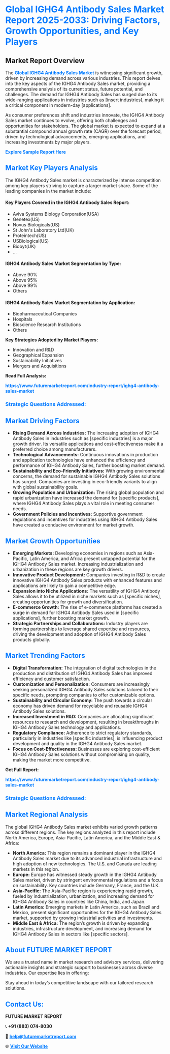 <h1 style="color: #007BFF;">Global IGHG4 Antibody Sales Market Report 2025-2033: Driving Factors, Growth Opportunities, and Key Players</h1>

<section id="overview">
<h2>Market Report Overview</h2>
<p>The <a href="https://www.futuremarketreport.com/industry-report/ighg4-antibody-sales-market" style="color: #007BFF; text-decoration: none;"><strong>Global IGHG4 Antibody Sales Market</strong></a> is witnessing significant growth, driven by increasing demand across various industries. This report delves into the key aspects of the IGHG4 Antibody Sales market, providing a comprehensive analysis of its current status, future potential, and challenges. The demand for IGHG4 Antibody Sales has surged due to its wide-ranging applications in industries such as [insert industries], making it a critical component in modern-day [applications].</p>
<p>As consumer preferences shift and industries innovate, the IGHG4 Antibody Sales market continues to evolve, offering both challenges and opportunities for stakeholders. The global market is expected to expand at a substantial compound annual growth rate (CAGR) over the forecast period, driven by technological advancements, emerging applications, and increasing investments by major players.</p>
</section>

<section id="overview">
<p><a href="https://www.futuremarketreport.com/request-sample/reportId=109169" style="color: #007BFF; text-decoration: none;"><strong>Explore Sample Report Here</strong></a></p>
</section>

<section id="key-players">
<h2 style="color: #007BFF;">Market Key Players Analysis</h2>
<p>The IGHG4 Antibody Sales market is characterized by intense competition among key players striving to capture a larger market share. Some of the leading companies in the market include:</p>
<h4>Key Players Covered in the IGHG4 Antibody Sales Report:</h4>
<ul><li>Aviva Systems Biology Corporation(USA)</li><li>Genetex(US)</li><li>Novus Biologicals(US)</li><li>St John&#039;s Laboratory Ltd(UK)</li><li>Proteintech(US)</li><li>USBiological(US)</li><li>Biobyt(UK)</li><li>...</li></ul>
<h4>IGHG4 Antibody Sales Market Segmentation by Type:</h4>
<ul><li>Above 90%</li><li>Above 95%</li><li>Above 99%</li><li>Others</li></ul>

<h4>IGHG4 Antibody Sales Market Segmentation by Application:</h4>
<ul><li>Biopharmaceutical Companies</li><li>Hospitals</li><li>Bioscience Research Institutions</li><li>Others</li></ul>
<p><strong>Key Strategies Adopted by Market Players:</strong></p>
<ul>
<li>Innovation and R&D</li>
<li>Geographical Expansion</li>
<li>Sustainability Initiatives</li>
<li>Mergers and Acquisitions</li>
</ul>
</section>

<section>
<p><strong>Read Full Analysis: </strong></p><a href="https://www.futuremarketreport.com/industry-report/ighg4-antibody-sales-market" style="color: #007BFF; text-decoration: none;"><strong>https://www.futuremarketreport.com/industry-report/ighg4-antibody-sales-market</strong></a>
<h3 style="color: #007BFF;">Strategic Questions Addressed:</h3>
</section>

<section id="driving-factors">
<h2 style="color: #007BFF;">Market Driving Factors</h2>
<ul>
<li><strong>Rising Demand Across Industries:</strong> The increasing adoption of IGHG4 Antibody Sales in industries such as [specific industries] is a major growth driver. Its versatile applications and cost-effectiveness make it a preferred choice among manufacturers.</li>
<li><strong>Technological Advancements:</strong> Continuous innovations in production and application technologies have enhanced the efficiency and performance of IGHG4 Antibody Sales, further boosting market demand.</li>
<li><strong>Sustainability and Eco-Friendly Initiatives:</strong> With growing environmental concerns, the demand for sustainable IGHG4 Antibody Sales solutions has surged. Companies are investing in eco-friendly variants to align with global sustainability goals.</li>
<li><strong>Growing Population and Urbanization:</strong> The rising global population and rapid urbanization have increased the demand for [specific products], where IGHG4 Antibody Sales plays a vital role in meeting consumer needs.</li>
<li><strong>Government Policies and Incentives:</strong> Supportive government regulations and incentives for industries using IGHG4 Antibody Sales have created a conducive environment for market growth.</li>
</ul>
</section>

<section id="growth-opportunities">
<h2 style="color: #007BFF;">Market Growth Opportunities</h2>
<ul>
<li><strong>Emerging Markets:</strong> Developing economies in regions such as Asia-Pacific, Latin America, and Africa present untapped potential for the IGHG4 Antibody Sales market. Increasing industrialization and urbanization in these regions are key growth drivers.</li>
<li><strong>Innovative Product Development:</strong> Companies investing in R&D to create innovative IGHG4 Antibody Sales products with enhanced features and applications are likely to gain a competitive edge.</li>
<li><strong>Expansion into Niche Applications:</strong> The versatility of IGHG4 Antibody Sales allows it to be utilized in niche markets such as [specific niches], creating opportunities for growth and diversification.</li>
<li><strong>E-commerce Growth:</strong> The rise of e-commerce platforms has created a surge in demand for IGHG4 Antibody Sales used in [specific applications], further boosting market growth.</li>
<li><strong>Strategic Partnerships and Collaborations:</strong> Industry players are forming partnerships to leverage shared expertise and resources, driving the development and adoption of IGHG4 Antibody Sales products globally.</li>
</ul>
</section>

<section id="trending-factors">
<h2 style="color: #007BFF;">Market Trending Factors</h2>
<ul>
<li><strong>Digital Transformation:</strong> The integration of digital technologies in the production and distribution of IGHG4 Antibody Sales has improved efficiency and customer satisfaction.</li>
<li><strong>Customization and Personalization:</strong> Consumers are increasingly seeking personalized IGHG4 Antibody Sales solutions tailored to their specific needs, prompting companies to offer customizable options.</li>
<li><strong>Sustainability and Circular Economy:</strong> The push towards a circular economy has driven demand for recyclable and reusable IGHG4 Antibody Sales solutions.</li>
<li><strong>Increased Investment in R&D:</strong> Companies are allocating significant resources to research and development, resulting in breakthroughs in IGHG4 Antibody Sales technology and applications.</li>
<li><strong>Regulatory Compliance:</strong> Adherence to strict regulatory standards, particularly in industries like [specific industries], is influencing product development and quality in the IGHG4 Antibody Sales market.</li>
<li><strong>Focus on Cost-Effectiveness:</strong> Businesses are exploring cost-efficient IGHG4 Antibody Sales solutions without compromising on quality, making the market more competitive.</li>
</ul>
</section>

<section>
<p><strong>Get Full Report: </strong></p><a href="https://www.futuremarketreport.com/industry-report/ighg4-antibody-sales-market" style="color: #007BFF; text-decoration: none;"><strong>https://www.futuremarketreport.com/industry-report/ighg4-antibody-sales-market</strong></a>
<h3 style="color: #007BFF;">Strategic Questions Addressed:</h3>
</section>


<section id="regional-analysis">
<h2 style="color: #007BFF;">Market Regional Analysis</h2>
<p>The global IGHG4 Antibody Sales market exhibits varied growth patterns across different regions. The key regions analyzed in this report include North America, Europe, Asia-Pacific, Latin America, and the Middle East & Africa:</p>
<ul>
<li><strong>North America:</strong> This region remains a dominant player in the IGHG4 Antibody Sales market due to its advanced industrial infrastructure and high adoption of new technologies. The U.S. and Canada are leading markets in this region.</li>
<li><strong>Europe:</strong> Europe has witnessed steady growth in the IGHG4 Antibody Sales market, driven by stringent environmental regulations and a focus on sustainability. Key countries include Germany, France, and the U.K.</li>
<li><strong>Asia-Pacific:</strong> The Asia-Pacific region is experiencing rapid growth, fueled by industrialization, urbanization, and increasing demand for IGHG4 Antibody Sales in countries like China, India, and Japan.</li>
<li><strong>Latin America:</strong> Emerging markets in Latin America, such as Brazil and Mexico, present significant opportunities for the IGHG4 Antibody Sales market, supported by growing industrial activities and investments.</li>
<li><strong>Middle East & Africa:</strong> The region’s growth is driven by expanding industries, infrastructure development, and increasing demand for IGHG4 Antibody Sales in sectors like [specific sectors].</li>
</ul>
</section>

<footer>
<h2 style="color: #007BFF;">About FUTURE MARKET REPORT</h2>
<p>We are a trusted name in market research and advisory services, delivering actionable insights and strategic support to businesses across diverse industries. Our expertise lies in offering:</p>

<p>Stay ahead in today’s competitive landscape with our tailored research solutions.</p>

<h2 style="color: #007BFF;">Contact Us:</h2>
<p><strong>FUTURE MARKET REPORT</strong></p>
<p>📞 <strong>+91 (883) 074-8030</strong></p>
<p>📧 <strong><a href="mailto:help@futuremarketreport.com" style="color: #007BFF;">help@futuremarketreport.com</a></strong></p>
<p>🌐 <strong><a href="https://www.futuremarketreport.com/" style="color: #007BFF;">Visit Our Website</a></strong></p>
</footer>